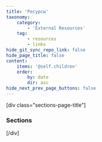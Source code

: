 ```yaml
---
title: 'Ресурсы'
taxonomy:
    category:
        - 'External Resources'
    tag:
        - resources
        - links
hide_git_sync_repo_link: false
hide_page_title: false
content:
    items: '@self.children'
    order:
        by: date
        dir: asc
hide_next_prev_page_buttons: false
---
```


[div class="sections-page-title"]
### Sections
[/div]
